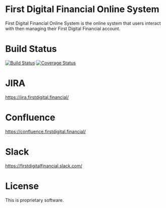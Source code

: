 # First Digital Financial Online System
First Digital Financial Online System is the online system that users interact with then managing their First Digital Financial account.

# Build Status
[![Build Status](https://jenkins.firstdigital.financial/buildStatus/icon?job=FirstDigitalFinancial/online.firstdigital.financial/master)](https://jenkins.firstdigital.financial/job/FirstDigitalFinancial/job/online.firstdigital.financial/job/master/) [![Coverage Status](https://coveralls.io/repos/github/FirstDigitalFinancial/online.firstdigital.financial/badge.svg?branch=master&t=h2pwal)](https://coveralls.io/github/FirstDigitalFinancial/online.firstdigital.financial?branch=master)

# JIRA

https://jira.firstdigital.financial/

# Confluence

https://confluence.firstdigital.financial/

# Slack

https://firstdigitalfinancial.slack.com/

# License

This is proprietary software.
